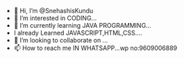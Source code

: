 - 👋 Hi, I’m @SnehashisKundu
- 👀 I’m interested in CODING...
- 🌱 I’m currently learning JAVA PROGRAMMING...
- I already Learned JAVASCRIPT,HTML,CSS....
- 💞️ I’m looking to collaborate on ...
- 📫 How to reach me IN WHATSAPP...wp no:9609006889

<!---
SnehashisKundu/SnehashisKundu is a ✨ special ✨ repository because its `README.md` (this file) appears on your GitHub profile.
You can click the Preview link to take a look at your changes.
--->
